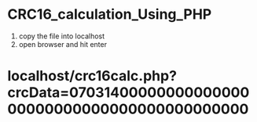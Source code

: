 # CRC16_calculation_Using_PHP

1. copy the file into localhost 
2. open browser and hit enter

# localhost/crc16calc.php?crcData=0703140000000000000000000000000000000000000000
